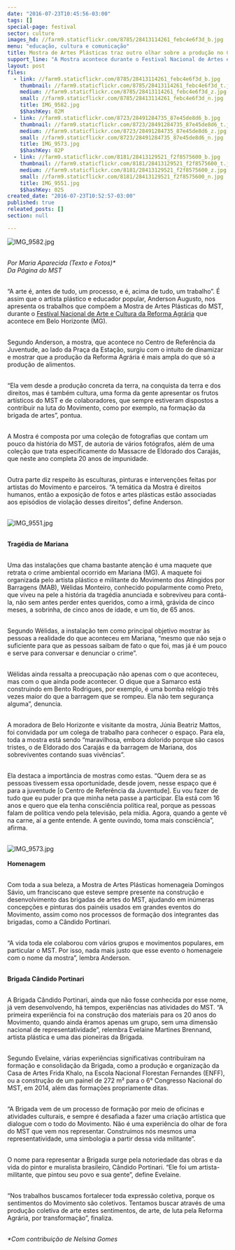 ```yaml
---
date: "2016-07-23T10:45:56-03:00"
tags: []
special-page: festival
sector: culture
images_hd: //farm9.staticflickr.com/8785/28413114261_febc4e6f3d_b.jpg
menu: "educação, cultura e comunicação"
title: Mostra de Artes Plásticas traz outro olhar sobre a produção no Campo
support_line: "A Mostra acontece durante o Festival Nacional de Artes e Cultura da Reforma Agrária, em Belo Horizonte."
layout: post
files:
  - link: //farm9.staticflickr.com/8785/28413114261_febc4e6f3d_b.jpg
    thumbnail: //farm9.staticflickr.com/8785/28413114261_febc4e6f3d_t.jpg
    medium: //farm9.staticflickr.com/8785/28413114261_febc4e6f3d_z.jpg
    small: //farm9.staticflickr.com/8785/28413114261_febc4e6f3d_n.jpg
    title: IMG_9582.jpg
    $$hashKey: 02M
  - link: //farm9.staticflickr.com/8723/28491284735_87e45de8d6_b.jpg
    thumbnail: //farm9.staticflickr.com/8723/28491284735_87e45de8d6_t.jpg
    medium: //farm9.staticflickr.com/8723/28491284735_87e45de8d6_z.jpg
    small: //farm9.staticflickr.com/8723/28491284735_87e45de8d6_n.jpg
    title: IMG_9573.jpg
    $$hashKey: 02P
  - link: //farm9.staticflickr.com/8181/28413129521_f2f8575600_b.jpg
    thumbnail: //farm9.staticflickr.com/8181/28413129521_f2f8575600_t.jpg
    medium: //farm9.staticflickr.com/8181/28413129521_f2f8575600_z.jpg
    small: //farm9.staticflickr.com/8181/28413129521_f2f8575600_n.jpg
    title: IMG_9551.jpg
    $$hashKey: 02S
created_date: "2016-07-23T10:52:57-03:00"
published: true
releated_posts: []
section: null

---
```

<p><img alt="IMG_9582.jpg" src="//farm9.staticflickr.com/8785/28413114261_febc4e6f3d_b.jpg" /></p>

<p><br />
<em>Por Maria Aparecida (Texto e Fotos)*<br />
Da P&aacute;gina do MST</em></p>

<p><br />
&ldquo;A arte &eacute;, antes de tudo, um processo, e &eacute;, acima de tudo, um trabalho&rdquo;. &Eacute; assim que o artista pl&aacute;stico e educador popular, Anderson Augusto, nos apresenta os trabalhos que comp&otilde;em a Mostra de Artes Pl&aacute;sticas do MST, durante o <a href="http://www.mst.org.br/festival-da-reforma-agraria/" target="_blank">Festival Nacional de Arte e Cultura da Reforma Agr&aacute;ria</a> que acontece em Belo Horizonte (MG).&nbsp;</p>

<p><br />
Segundo Anderson, a mostra, que acontece no Centro de Refer&ecirc;ncia da Juventude, ao lado da Pra&ccedil;a da Esta&ccedil;&atilde;o, surgiu com o intuito de dinamizar e mostrar que a produ&ccedil;&atilde;o da Reforma Agr&aacute;ria &eacute; mais ampla do que s&oacute; a produ&ccedil;&atilde;o de alimentos.&nbsp;</p>

<p><br />
&ldquo;Ela vem desde a produ&ccedil;&atilde;o concreta da terra, na conquista da terra e dos direitos, mas &eacute; tamb&eacute;m cultura, uma forma da gente apresentar os frutos art&iacute;sticos do MST e de colaboradores, que sempre estiveram dispostos a contribuir na luta do Movimento, como por exemplo, na forma&ccedil;&atilde;o da brigada de artes&rdquo;, pontua.</p>

<p><br />
A Mostra &eacute; composta por uma cole&ccedil;&atilde;o de fotografias que contam um pouco da hist&oacute;ria do MST, de autoria de v&aacute;rios fot&oacute;grafos, al&eacute;m de uma cole&ccedil;&atilde;o que trata especificamente do Massacre de Eldorado dos Caraj&aacute;s, que neste ano completa 20 anos de impunidade.&nbsp;</p>

<p><br />
Outra parte diz respeito &agrave;s esculturas, pinturas e interven&ccedil;&otilde;es feitas por artistas do Movimento e parceiros. &ldquo;A tem&aacute;tica da Mostra &eacute; direitos humanos, ent&atilde;o a exposi&ccedil;&atilde;o de fotos e artes pl&aacute;sticas est&atilde;o associadas aos epis&oacute;dios de viola&ccedil;&atilde;o desses direitos&rdquo;, define Anderson.<br />
&nbsp;</p>

<p><img alt="IMG_9551.jpg" src="//farm9.staticflickr.com/8181/28413129521_f2f8575600_b.jpg" /></p>

<p><br />
<strong>Trag&eacute;dia de Mariana</strong></p>

<p><br />
Uma das instala&ccedil;&otilde;es que chama bastante aten&ccedil;&atilde;o &eacute; uma maquete que retrata o crime ambiental ocorrido em Mariana (MG). A maquete foi organizada pelo artista pl&aacute;stico e militante do Movimento dos Atingidos por Barragens (MAB), W&eacute;lidas Monteiro, conhecido popularmente como Preto, que viveu na pele a hist&oacute;ria da trag&eacute;dia anunciada e sobreviveu para cont&aacute;-la, n&atilde;o sem antes perder entes queridos, como a irm&atilde;, gr&aacute;vida de cinco meses, a sobrinha, de cinco anos de idade, e um tio, de 65 anos.</p>

<p><br />
Segundo W&eacute;lidas, a instala&ccedil;&atilde;o tem como principal objetivo mostrar &agrave;s pessoas a realidade do que aconteceu em Mariana, &ldquo;mesmo que n&atilde;o seja o suficiente para que as pessoas saibam de fato o que foi, mas j&aacute; &eacute; um pouco e serve para conversar e denunciar o crime&rdquo;.&nbsp;</p>

<p><br />
W&eacute;lidas ainda ressalta a preocupa&ccedil;&atilde;o n&atilde;o apenas com o que aconteceu, mas com o que ainda pode acontecer. O dique que a Samarco est&aacute; construindo em Bento Rodrigues, por exemplo, &eacute; uma bomba rel&oacute;gio tr&ecirc;s vezes maior do que a barragem que se rompeu. Ela n&atilde;o tem seguran&ccedil;a alguma&rdquo;, denuncia.</p>

<p><br />
A moradora de Belo Horizonte e visitante da mostra, J&uacute;nia Beatriz Mattos, foi convidada por um colega de trabalho para conhecer o espa&ccedil;o. Para ela, toda a mostra est&aacute; sendo &ldquo;maravilhosa, embora dolorido porque s&atilde;o casos tristes, o de Eldorado dos Caraj&aacute;s e da barragem de Mariana, dos sobreviventes contando suas viv&ecirc;ncias&rdquo;.</p>

<p><br />
Ela destaca a import&acirc;ncia de mostras como estas. &ldquo;Quem dera se as pessoas tivessem essa oportunidade, desde jovem, nesse espa&ccedil;o que &eacute; para a juventude [o Centro de Refer&ecirc;ncia da Juventude]. Eu vou fazer de tudo que eu puder pra que minha neta passe a participar. Ela est&aacute; com 16 anos e quero que ela tenha consci&ecirc;ncia pol&iacute;tica real, porque as pessoas falam de pol&iacute;tica vendo pela televis&atilde;o, pela m&iacute;dia. Agora, quando a gente v&ecirc; na carne, a&iacute; a gente entende. A gente ouvindo, toma mais consci&ecirc;ncia&rdquo;, afirma.<br />
&nbsp;</p>

<p><img alt="IMG_9573.jpg" src="//farm9.staticflickr.com/8723/28491284735_87e45de8d6_b.jpg" /><br />
<br />
<strong>Homenagem</strong></p>

<p><br />
Com toda a sua beleza, a Mostra de Artes Pl&aacute;sticas homenageia Domingos S&aacute;vio, um franciscano que esteve sempre presente na constru&ccedil;&atilde;o e desenvolvimento das brigadas de artes do MST, ajudando em in&uacute;meras concep&ccedil;&otilde;es e pinturas dos pain&eacute;is usados em grandes eventos do Movimento, assim como nos processos de forma&ccedil;&atilde;o dos integrantes das brigadas, como a C&acirc;ndido Portinari.</p>

<p><br />
&ldquo;A vida toda ele colaborou com v&aacute;rios grupos e movimentos populares, em particular o MST. Por isso, nada mais justo que esse evento o homenageie com o nome da mostra&rdquo;, lembra Anderson.</p>

<p><br />
<strong>Brigada C&acirc;ndido Portinari</strong></p>

<p><br />
A Brigada C&acirc;ndido Portinari, ainda que n&atilde;o fosse conhecida por esse nome, j&aacute; vem desenvolvendo, h&aacute; tempos, experi&ecirc;ncias nas atividades do MST. &ldquo;A primeira experi&ecirc;ncia foi na constru&ccedil;&atilde;o dos materiais para os 20 anos do Movimento, quando ainda &eacute;ramos apenas um grupo, sem uma dimens&atilde;o nacional de representatividade&rdquo;, relembra Evelaine Martines Brennand, artista pl&aacute;stica e uma das pioneiras da Brigada.</p>

<p><br />
Segundo Evelaine, v&aacute;rias experi&ecirc;ncias significativas contribu&iacute;ram na forma&ccedil;&atilde;o e consolida&ccedil;&atilde;o da Brigada, como a produ&ccedil;&atilde;o e organiza&ccedil;&atilde;o da Casa de Artes Frida Khalo, na Escola Nacional Florestan Fernandes (ENFF), ou a constru&ccedil;&atilde;o de um painel de 272 m&sup2; para o 6&deg; Congresso Nacional do MST, em 2014, al&eacute;m das forma&ccedil;&otilde;es propriamente ditas.&nbsp;</p>

<p><br />
&ldquo;A Brigada vem de um processo de forma&ccedil;&atilde;o por meio de oficinas e atividades culturais, e sempre &eacute; desafiada a fazer uma cria&ccedil;&atilde;o art&iacute;stica que dialogue com o todo do Movimento. N&atilde;o &eacute; uma experi&ecirc;ncia do olhar de fora do MST que vem nos representar. Constru&iacute;mos n&oacute;s mesmos uma representatividade, uma simbologia a partir dessa vida militante&rdquo;.</p>

<p><br />
O nome para representar a Brigada surge pela notoriedade das obras e da vida do pintor e muralista brasileiro, C&acirc;ndido Portinari. &ldquo;Ele foi um artista-militante, que pintou seu povo e sua gente&rdquo;, define Evelaine.</p>

<p><br />
&ldquo;Nos trabalhos buscamos fortalecer toda express&atilde;o coletiva, porque os sentimentos do Movimento s&atilde;o coletivos. Tentamos buscar atrav&eacute;s de uma produ&ccedil;&atilde;o coletiva de arte estes sentimentos, de arte, de luta pela Reforma Agr&aacute;ria, por transforma&ccedil;&atilde;o&rdquo;, finaliza.</p>

<p><br />
<em>*Com contribui&ccedil;&atilde;o de Nelsina Gomes</em></p>

<p>&nbsp;</p>
